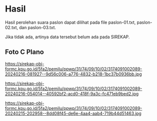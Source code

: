 # Hasil

Hasil perolehan suara paslon dapat dilihat pada file paslon-01.txt, paslon-02.txt, dan paslon-03.txt.

Jika tidak ada, artinya data tersebut belum ada pada SIREKAP.

## Foto C Plano

https://sirekap-obj-formc.kpu.go.id/5fa2/pemilu/ppwp/31/74/09/10/02/3174091002089-20240216-081927--9d56c006-a776-4832-b218-1bc37b0936bb.jpg

https://sirekap-obj-formc.kpu.go.id/5fa2/pemilu/ppwp/31/74/09/10/02/3174091002089-20240216-054014--40592bf2-acd0-418f-9a3c-fc471eb9bed2.jpg

https://sirekap-obj-formc.kpu.go.id/5fa2/pemilu/ppwp/31/74/09/10/02/3174091002089-20240215-202958--8dd08f45-de6e-4aa4-aab4-719b44d51463.jpg
